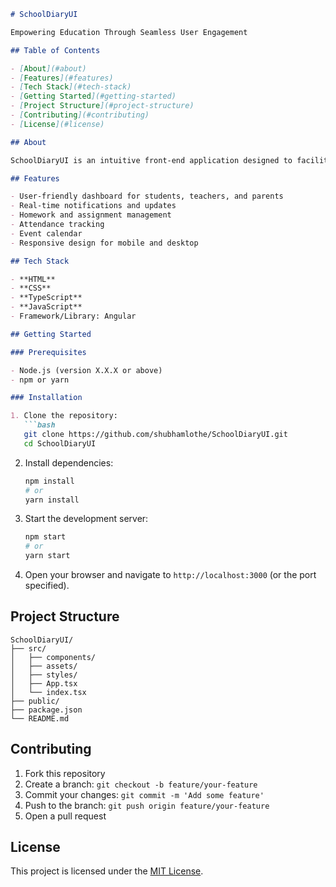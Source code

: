 

```markdown
# SchoolDiaryUI

Empowering Education Through Seamless User Engagement

## Table of Contents

- [About](#about)
- [Features](#features)
- [Tech Stack](#tech-stack)
- [Getting Started](#getting-started)
- [Project Structure](#project-structure)
- [Contributing](#contributing)
- [License](#license)

## About

SchoolDiaryUI is an intuitive front-end application designed to facilitate communication and engagement within educational institutions. The goal is to empower students, teachers, and parents through a seamless and interactive user interface.

## Features

- User-friendly dashboard for students, teachers, and parents
- Real-time notifications and updates
- Homework and assignment management
- Attendance tracking
- Event calendar
- Responsive design for mobile and desktop

## Tech Stack

- **HTML**
- **CSS**
- **TypeScript**
- **JavaScript**
- Framework/Library: Angular

## Getting Started

### Prerequisites

- Node.js (version X.X.X or above)
- npm or yarn

### Installation

1. Clone the repository:
   ```bash
   git clone https://github.com/shubhamlothe/SchoolDiaryUI.git
   cd SchoolDiaryUI
   ```

2. Install dependencies:
   ```bash
   npm install
   # or
   yarn install
   ```

3. Start the development server:
   ```bash
   npm start
   # or
   yarn start
   ```

4. Open your browser and navigate to `http://localhost:3000` (or the port specified).

## Project Structure

```text
SchoolDiaryUI/
├── src/
│   ├── components/
│   ├── assets/
│   ├── styles/
│   ├── App.tsx
│   └── index.tsx
├── public/
├── package.json
└── README.md
```

## Contributing

1. Fork this repository
2. Create a branch: `git checkout -b feature/your-feature`
3. Commit your changes: `git commit -m 'Add some feature'`
4. Push to the branch: `git push origin feature/your-feature`
5. Open a pull request

## License

This project is licensed under the [MIT License](LICENSE).



